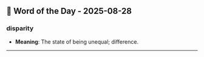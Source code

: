 ## 📅 Word of the Day - 2025-08-28

### **disparity**
- **Meaning**: The state of being unequal; difference.

---

